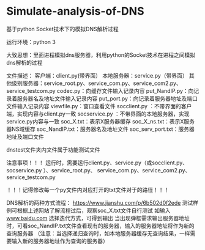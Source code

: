 # Simulate-analysis-of-DNS
基于python Socket技术下的模拟DNS解析过程

运行环境：python 3

大致思想：里面进程模拟dns服务器，利用python的Socket技术在进程之间模拟dns解析的过程

文件描述：
客户端：client.py(带界面）
本地服务器：service.py（带界面）
其他级别服务器：service_root.py、service_com.py、service_com2.py、service_testcom.py
codec.py：向缓存文件输入记录内容
put_NandIP.py：向记录着服务器名及地址文件输入记录内容
put_port.py：向记录着服务器地址及端口文件输入记录内容
viewfile.py：窗口查看文件
socclient.py ：不带界面的客户端，实现内容与client.py一致
socservice.py ：不带界面的本地服务器，实现service.py内容与一致
soc_X.txt：表示X服务器缓存
soc_X_ns.txt：表示X服务器NS域缓存
soc_NandIP.txt：服务器名及地址文件
soc_serv_port.txt：服务器地址及端口文件

dnstest文件夹内文件属于功能测试文件

注意事项！！！
运行时，需要运行client.py、service.py（或socclient.py、socservice.py ）、service_root.py、
service_com.py、service_com2.py、service_testcom.py

！！！记得修改每一个py文件内对应打开的txt文件对于的路径！！！

DNS解析的两种方式流程： https://www.jianshu.com/p/6b502d0f2ede
测试样例可根据上述网站了解流程过后，观察soc_X.txt文件自行测试
如输入 www.baidu.com 选择迭代方式，可得到输出
当出现弹框需求输出服务器地址时，可看soc_NandIP.txt文件查看现有的服务器，输入的服务器地址将作为新的查询服务器
（注意：当选择递归查询时，如本地服务器缓存无查询结果，一样需要输入新的服务器地址作为查询的服务器）



